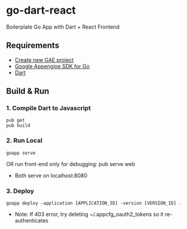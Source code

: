 # go-dart-react
Boilerplate Go App with Dart + React Frontend

## Requirements
- [Create new GAE project](https://console.cloud.google.com/projectselector/appengine)
- [Google Appengine SDK for Go](https://cloud.google.com/appengine/docs/standard/go/download)
- [Dart](https://webdev.dartlang.org/guides/get-started)

## Build & Run

### 1. Compile Dart to Javascript
    pub get
    pub build
    
### 2. Run Local
    goapp serve
OR run front-end only for debugging:
    pub serve web
- Both serve on localhost:8080

### 3. Deploy
    goapp deploy -application [APPLICATION_ID] -version [VERSION_ID] .
- Note: If 403 error, try deleting ~/.appcfg_oauth2_tokens so it re-authenticates
